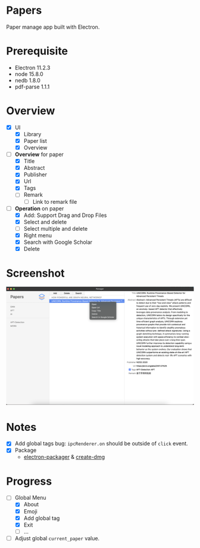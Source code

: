 # Papers
Paper manage app built with Electron.

# Prerequisite
- Electron 11.2.3
- node 15.8.0
- nedb 1.8.0
- pdf-parse 1.1.1

# Overview
- [x] UI
  - [x] Library
  - [x] Paper list
  - [x] Overview
- [ ] **Overview** for paper
  - [x] Title
  - [x] Abstract
  - [x] Publisher
  - [x] Url
  - [x] Tags
  - [ ] Remark
    - [ ] Link to remark file
- [ ] **Operation** on paper
  - [x] Add: Support Drag and Drop Files
  - [x] Select and delete
  - [ ] Select multiple and delete
  - [x] Right menu
  - [x] Search with Google Scholar
  - [x] Delete

# Screenshot
![demo](demo/demo.png)

# Notes
- [x] Add global tags bug: `ipcRenderer.on` should be outside of `click` event.
- [x] Package
  - [electron-packager](https://github.com/electron/electron-packager/issues) & [create-dmg](https://github.com/create-dmg/create-dmg)

# Progress
- [ ] Global Menu
  - [x] About
  - [x] Emoji
  - [x] Add global tag
  - [x] Exit
  - [ ] ...
- [ ] Adjust global `current_paper` value.